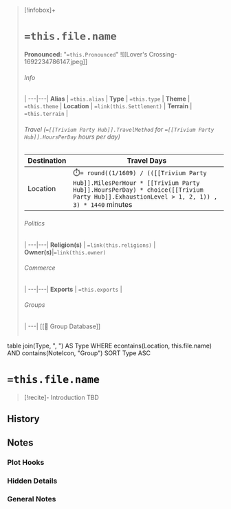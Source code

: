 
> [!infobox]+
> # `=this.file.name`
> **Pronounced:**  "`=this.Pronounced`"
> ![[Lover's Crossing-1692234786147.jpeg]]
> ###### Info
>  |
> ---|---|
> **Alias** | `=this.alias` |
> **Type** | `=this.type` |
> **Theme** | `=this.theme` |
> **Location** | `=link(this.Settlement)` |
> **Terrain** | `=this.terrain` |
> 
> ###### Travel (`=[[Trivium Party Hub]].TravelMethod` for `=[[Trivium Party Hub]].HoursPerDay` hours per day)
> Destination|Travel Days
> ---|---|
> Location|⏱️`= round((1/1609) / (([[Trivium Party Hub]].MilesPerHour * [[Trivium Party Hub]].HoursPerDay) * choice([[Trivium Party Hub]].ExhaustionLevel > 1, 2, 1)) , 3) * 1440` minutes
> ###### Politics
>  |
> ---|---|
> **Religion(s)** | `=link(this.religions)` |
> **Owner(s)**|`=link(this.owner)`
> ###### Commerce
>  |
> ---|---|
> **Exports** | `=this.exports` |
> ###### Groups
>  |
> ---|
[[🔰 Group Database]]
> ```dataview 
table join(Type, ", ") AS Type
WHERE econtains(Location, this.file.name) AND contains(NoteIcon, "Group")
SORT Type ASC

# **`=this.file.name`**
> [!recite]- Introduction
TBD

## History


## Notes
### Plot Hooks


### Hidden Details


### General Notes

